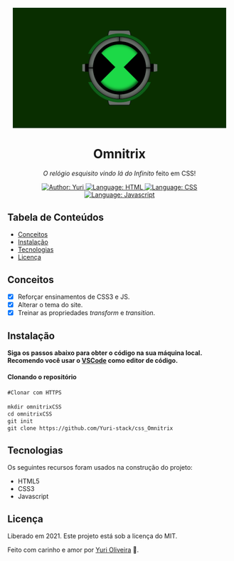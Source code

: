 <h1 align="center">
    <br>
        <img src="github/omni.png" alt="Recalibrated Omnitrix" width="480">
    <br><br>
    Omnitrix 
</h1>

<p align="center"> 
    <i>O relógio esquisito vindo lá do Infinito</i> feito em CSS! <br>
</p>

<p align="center">
    <a href="https://www.linkedin.com/in/yuri-silva99/" target="_blank">
        <img src="https://img.shields.io/static/v1?label=Author&message=Yuri&color=00ff99&style=for-the-badge&logo=LinkedIn" alt="Author: Yuri">
    </a>
    <a href="#">
        <img src="https://img.shields.io/static/v1?label=Language&message=HTML&color=orange&style=for-the-badge&logo=Ghost" alt="Language: HTML">
    </a>
    <a href="#">
        <img src="https://img.shields.io/static/v1?label=Language&message=CSS&color=blue&style=for-the-badge&logo=Ghost" alt="Language: CSS">
    </a>
    <a href="#">
        <img src="https://img.shields.io/static/v1?label=Language&message=Javascript&color=yellow&style=for-the-badge&logo=JavaScript" alt="Language: Javascript">
    </a>
  </p>

## Tabela de Conteúdos

<ul>
    <li><a href="#Conceitos">Conceitos</a></li>
    <li><a href="#Instalação">Instalação</a></li>
    <li><a href="#Tecnologias">Tecnologias</a></li>
    <li><a href="#Licença">Licença</a></li>
</ul>

## Conceitos

- [X] Reforçar ensinamentos de CSS3 e JS.
- [X] Alterar o tema do site.
- [X] Treinar as propriedades <i>transform</i> e <i>transition</i>.

## Instalação

<b>Siga os passos abaixo para obter o código na sua máquina local. Recomendo você usar o <a href="https://code.visualstudio.com/">VSCode</a> como editor de código.</b>

#### Clonando o repositório
```
#Clonar com HTTPS

mkdir omnitrixCSS
cd omnitrixCSS
git init
git clone https://github.com/Yuri-stack/css_Omnitrix
```

## Tecnologias

Os seguintes recursos foram usados na construção do projeto:

<ul>
    <li>HTML5</li>
    <li>CSS3</li>
    <li>Javascript</li>
</ul>

## Licença

Liberado em 2021. Este projeto está sob a licença do MIT.

Feito com carinho e amor por [Yuri Oliveira](https://www.linkedin.com/in/yuri-silva99/) 🚀.